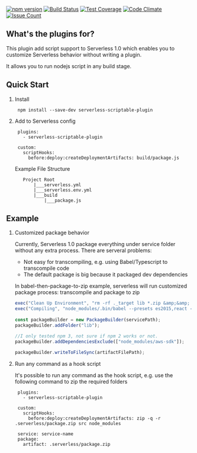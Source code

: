 [![npm version](https://badge.fury.io/js/serverless-scriptable-plugin.svg)](https://badge.fury.io/js/serverless-scriptable-plugin)
[![Build Status](https://travis-ci.org/wei-xu-myob/serverless-scriptable-plugin.svg?branch=master)](https://travis-ci.org/wei-xu-myob/serverless-scriptable-plugin)
[![Test Coverage](https://codeclimate.com/github/wei-xu-myob/serverless-scriptable-plugin/badges/coverage.svg)](https://codeclimate.com/github/wei-xu-myob/serverless-scriptable-plugin/coverage)
[![Code Climate](https://codeclimate.com/github/wei-xu-myob/serverless-scriptable-plugin/badges/gpa.svg)](https://codeclimate.com/github/wei-xu-myob/serverless-scriptable-plugin)
[![Issue Count](https://codeclimate.com/github/wei-xu-myob/serverless-scriptable-plugin/badges/issue_count.svg)](https://codeclimate.com/github/wei-xu-myob/serverless-scriptable-plugin)


What's the plugins for?
------------------------
This plugin add script support to Serverless 1.0 which enables you to customize Serverless behavior without writing a plugin. 

It allows you to run nodejs script in any build stage.


Quick Start
-------------
1. Install

        npm install --save-dev serverless-scriptable-plugin
        
2. Add to Serverless config 

        plugins:
          - serverless-scriptable-plugin
    
        custom:
          scriptHooks:
            before:deploy:createDeploymentArtifacts: build/package.js

   Example File Structure
       
          Project Root 
              |___serverless.yml
              |___serverless.env.yml
              |___build
                  |___package.js
                  

Example
---------
1. Customized package behavior

   Currently, Serverless 1.0 package everything under service folder without any extra process. 
   There are serveral problems:
   
   - Not easy for transcompiling, e.g. using Babel/Typescript to transcompile code 
   - The default package is big because it packaged dev dependencies

   In babel-then-package-to-zip example, serverless will run customized package process: transcompile and package to zip
   
    ```js
    exec("Clean Up Environment", "rm -rf ._target lib *.zip &amp;&amp; mkdir -p lib");
    exec("Compiling", "node_modules/.bin/babel --presets es2015,react --plugins transform-async-to-generator,transform-runtime,transform-class-properties,transform-flow-strip-types -d lib/ src/");
       
    const packageBuilder = new PackageBuilder(servicePath);
    packageBuilder.addFolder("lib");
    
    //I only tested npm 3, not sure if npm 2 works or not.
    packageBuilder.addDependenciesExclude(["node_modules/aws-sdk"]);
       
    packageBuilder.writeToFileSync(artifactFilePath);
    ```

2. Run any command as a hook script

   It's possible to run any command as the hook script, e.g. use the following command to zip the required folders
 
        plugins:
          - serverless-scriptable-plugin
    
        custom:
          scriptHooks:
            before:deploy:createDeploymentArtifacts: zip -q -r .serverless/package.zip src node_modules
        
        service: service-name
        package:
          artifact: .serverless/package.zip
